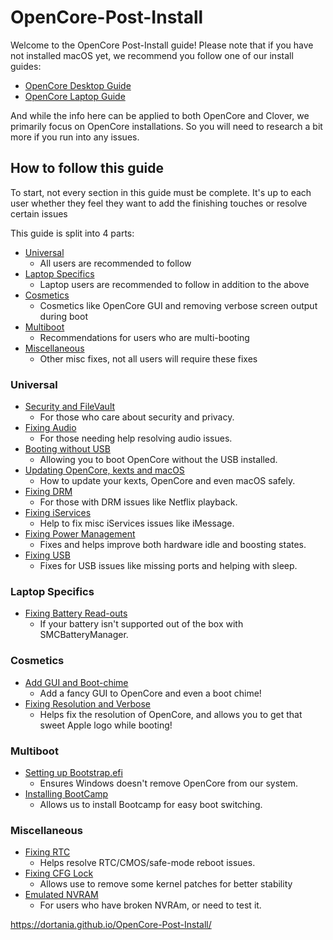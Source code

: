 # OpenCore-Post-Install

Welcome to the OpenCore Post-Install guide! Please note that if you have not installed macOS yet, we recommend you follow one of our install guides:

* [OpenCore Desktop Guide](https://dortania.github.io/OpenCore-Desktop-Guide/)
* [OpenCore Laptop Guide](https://dortania.github.io/vanilla-laptop-guide/)

And while the info here can be applied to both OpenCore and Clover, we primarily focus on OpenCore installations. So you will need to research a bit more if you run into any issues.



## How to follow this guide


To start, not every section in this guide must be complete. It's up to each user whether they feel they want to add the finishing touches or resolve certain issues

This guide is split into 4 parts:

* [Universal](#universal)
  * All users are recommended to follow
* [Laptop Specifics](#laptop-specifics)
  * Laptop users are recommended to follow in addition to the above
* [Cosmetics](#cosmetics)
  * Cosmetics like OpenCore GUI and removing verbose screen output during boot
* [Multiboot](#multiboot)
  * Recommendations for users who are multi-booting
* [Miscellaneous](#miscellaneous)
  * Other misc fixes, not all users will require these fixes

### Universal

* [Security and FileVault](/universal/security.md)
  * For those who care about security and privacy.
* [Fixing Audio](/universal/audio.md)
  * For those needing help resolving audio issues.
* [Booting without USB](/universal/oc2hdd.md)
  * Allowing you to boot OpenCore without the USB installed.
* [Updating OpenCore, kexts and macOS](/universal/update.md)
  * How to update your kexts, OpenCore and even macOS safely.
* [Fixing DRM](/universal/drm.md)
  * For those with DRM issues like Netflix playback.
* [Fixing iServices](/universal/iservices.md)
  * Help to fix misc iServices issues like iMessage.
* [Fixing Power Management](/universal/pm.md)
  * Fixes and helps improve both hardware idle and boosting states.
* [Fixing USB](https://dortania.github.io/USB-Map-Guide/)
  * Fixes for USB issues like missing ports and helping with sleep.

### Laptop Specifics

* [Fixing Battery Read-outs](/laptop-specific/battery.md)
  * If your battery isn't supported out of the box with SMCBatteryManager.

### Cosmetics

* [Add GUI and Boot-chime](/cosmetic/gui.md)
  * Add a fancy GUI to OpenCore and even a boot chime!
* [Fixing Resolution and Verbose](/cosmetic/verbose.md)
  * Helps fix the resolution of OpenCore, and allows you to get that sweet Apple logo while booting!

### Multiboot 

* [Setting up Bootstrap.efi](/multiboot/bootstrap.md)
  * Ensures Windows doesn't remove OpenCore from our system.
* [Installing BootCamp](/multiboot/bootcamp.md)
  * Allows us to install Bootcamp for easy boot switching.

### Miscellaneous

* [Fixing RTC](/misc/rtc.md)
  * Helps resolve RTC/CMOS/safe-mode reboot issues.
* [Fixing CFG Lock](/misc/msr-lock.md)
  * Allows use to remove some kernel patches for better stability
* [Emulated NVRAM](/misc/nvram.md)
  * For users who have broken NVRAm, or need to test it.

 https://dortania.github.io/OpenCore-Post-Install/
